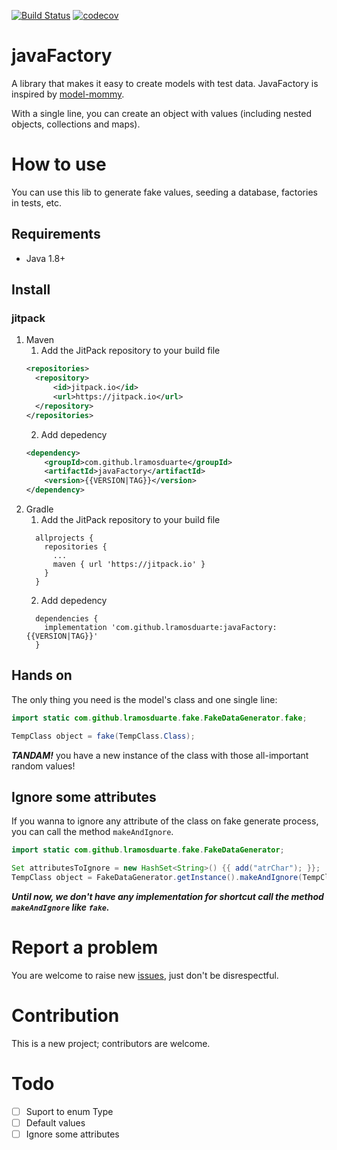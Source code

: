 [![Build Status](https://travis-ci.org/lramosduarte/javaFactory.svg?branch=master)](https://travis-ci.org/lramosduarte/javaFactory) [![codecov](https://codecov.io/gh/lramosduarte/javaFactory/branch/master/graph/badge.svg)](https://codecov.io/gh/lramosduarte/javaFactory)

# javaFactory
A library that makes it easy to create models with test data. JavaFactory is inspired by [model-mommy](https://model-mommy.readthedocs.io/en/latest/index.html).

With a single line, you can create an object with values (including nested objects, collections and maps).

# How to use

You can use this lib to generate fake values, seeding a database, factories in tests, etc.

## Requirements

- Java 1.8+

## Install
### jitpack

1. Maven
    1. Add the JitPack repository to your build file
    ```xml
    <repositories>
      <repository>
          <id>jitpack.io</id>
          <url>https://jitpack.io</url>
      </repository>
    </repositories>
    ```
    2. Add depedency
    ```xml
    <dependency>
        <groupId>com.github.lramosduarte</groupId>
        <artifactId>javaFactory</artifactId>
        <version>{{VERSION|TAG}}</version>
    </dependency>
    ```
2. Gradle
    1. Add the JitPack repository to your build file
    ```
      allprojects {
        repositories {
          ...
          maven { url 'https://jitpack.io' }
        }
      }
    ```
    2. Add depedency
    ```
      dependencies {
        implementation 'com.github.lramosduarte:javaFactory:{{VERSION|TAG}}'
      }
    ```

## Hands on

The only thing you need is the model's class and one single line:

```java
import static com.github.lramosduarte.fake.FakeDataGenerator.fake;

TempClass object = fake(TempClass.Class);
```
***TANDAM!*** you have a new instance of the class with those all-important random values!

## Ignore some attributes

If you wanna to ignore any attribute of the class on fake generate process, you can call the method `makeAndIgnore`.

```java
import static com.github.lramosduarte.fake.FakeDataGenerator;

Set attributesToIgnore = new HashSet<String>() {{ add("atrChar"); }};
TempClass object = FakeDataGenerator.getInstance().makeAndIgnore(TempClass.class, attributesToIgnore);
```

***Until now, we don't have any implementation for shortcut call the method `makeAndIgnore` like `fake`.***

# Report a problem

You are welcome to raise new [issues](https://github.com/lramosduarte/javaFactory/issues), just
don't be disrespectful.

# Contribution

This is a new project; contributors are welcome.


# Todo
- [ ] Suport to enum Type
- [ ] Default values
- [ ] Ignore some attributes
